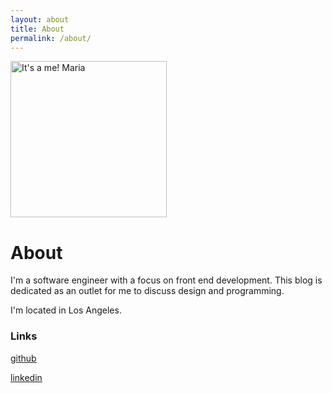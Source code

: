 ```yaml
---
layout: about
title: About
permalink: /about/
---
```


<img src="{{ site.baseurl }}/images/its-a-me-maria.png" alt="It's a me! Maria" id="about-img" style="width: 250px;"/>

<h1>About</h1>

I'm a software engineer with a focus on front end development. This blog is dedicated as an outlet for me to discuss design and programming.  

I'm located in Los Angeles.

### Links

[github](https://github.com/mariatnguyen)

[linkedin](https://www.linkedin.com/in/mariatnguyen/)